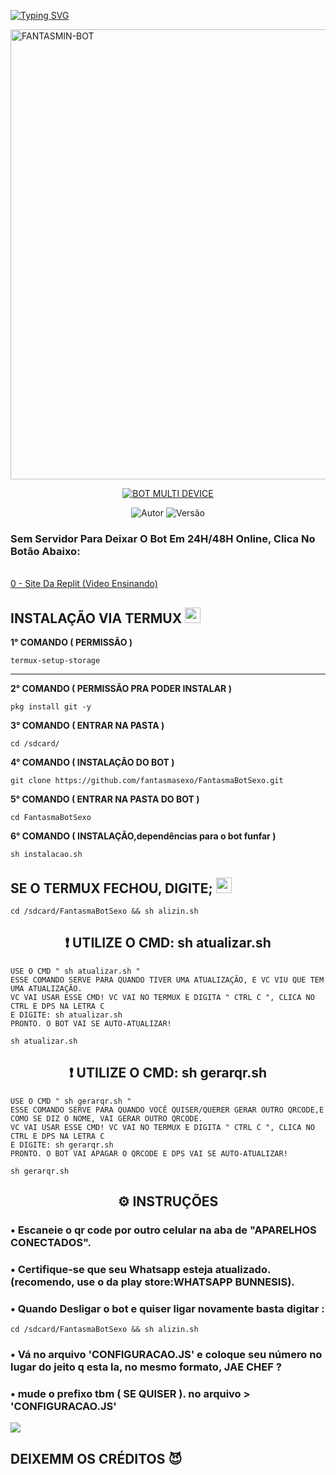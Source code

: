 <a href="https://git.io/typing-svg"><img src="https://readme-typing-svg.herokuapp.com?font=Fira+Code&pause=1000&color=F100FF&background=88F6FF00&width=435&lines=%F0%9D%90%85%F0%9D%90%80%F0%9D%90%8D%F0%9D%90%93%F0%9D%90%80%F0%9D%90%92%F0%9D%90%8C%F0%9D%90%88%F0%9D%90%8D-%F0%9D%90%81%F0%9D%90%8E%F0%9D%90%93;%F0%9D%95%B1%F0%9D%96%86%F0%9D%96%93%F0%9D%96%99%F0%9D%96%86%F0%9D%96%98%F0%9D%96%92%F0%9D%96%8E%F0%9D%96%93-%F0%9D%95%BE%F0%9D%96%8A%F0%9D%96%9D%F0%9D%96%94%F0%9D%96%94%F0%9D%96%94" alt="Typing SVG" /></a>
<p>
<img src= "https://telegra.ph/file/0b9158b3845b49141e2b4.jpg" alt="FANTASMIN-BOT" width="720">
</p>

<p align="center">
<a href="#"><img title="BOT MULTI DEVICE" src="https://img.shields.io/badge/BOT MULTI DEVICE-blue?&style=for-the-badge"></a>
</p>

<p align="center">
<img title="Autor" src="https://img.shields.io/badge/Autor-ALIZIN.DEV-orange.svg?style=for-the-badge&logo=github"></a>
<img title="Versão" src="https://img.shields.io/badge/Versão-3.0.0-orange.svg?style=for-the-badge&logo=github"></a>
</p>

### <h3>Sem Servidor Para Deixar O Bot Em 24H/48H Online, Clica No Botão Abaixo:
   <br>
<a href="https://youtu.be/Mj2zK6IvT8M">0 - Site Da Replit (Video Ensinando)</a>
  </br>
</h3>
</div>

## INSTALAÇÃO VIA TERMUX  <img src="https://user-images.githubusercontent.com/108157095/182052725-6568419a-6a9f-490a-85ea-90b94af694fe.png" height="25px">
**1° COMANDO ( PERMISSÃO )**
```
termux-setup-storage
```
---------------------------
**2° COMANDO ( PERMISSÃO PRA PODER INSTALAR )**
```
pkg install git -y
```
**3° COMANDO ( ENTRAR NA PASTA )**
```
cd /sdcard/
```
**4° COMANDO ( INSTALAÇÃO DO BOT )**
```
git clone https://github.com/fantasmasexo/FantasmaBotSexo.git
```
**5° COMANDO ( ENTRAR NA PASTA DO BOT )**
```
cd FantasmaBotSexo
```
**6° COMANDO ( INSTALAÇÃO,dependências para o bot funfar )**
```
sh instalacao.sh
```

## SE O TERMUX FECHOU, DIGITE; <img src="https://user-images.githubusercontent.com/108157095/182053901-78e4a217-51ba-42a3-8ec5-38ed978ad752.png" height="25px">
```
cd /sdcard/FantasmaBotSexo && sh alizin.sh
```
 ### <h2 align="center">❗ UTILIZE O CMD: sh atualizar.sh</h2>

```
USE O CMD " sh atualizar.sh "
ESSE COMANDO SERVE PARA QUANDO TIVER UMA ATUALIZAÇÃO, E VC VIU QUE TEM UMA ATUALIZAÇÃO.
VC VAI USAR ESSE CMD! VC VAI NO TERMUX E DIGITA " CTRL C ", CLICA NO CTRL E DPS NA LETRA C
E DIGITE: sh atualizar.sh 
PRONTO. O BOT VAI SE AUTO-ATUALIZAR!
```


```
sh atualizar.sh
```
 ### <h2 align="center">❗ UTILIZE O CMD: sh gerarqr.sh</h2>
```
USE O CMD " sh gerarqr.sh "
ESSE COMANDO SERVE PARA QUANDO VOCÊ QUISER/QUERER GERAR OUTRO QRCODE,E COMO SE DIZ O NOME, VAI GERAR OUTRO QRCODE.
VC VAI USAR ESSE CMD! VC VAI NO TERMUX E DIGITA " CTRL C ", CLICA NO CTRL E DPS NA LETRA C
E DIGITE: sh gerarqr.sh 
PRONTO. O BOT VAI APAGAR O QRCODE E DPS VAI SE AUTO-ATUALIZAR!
```

```
sh gerarqr.sh
```
### <h2 align="center">⚙️ INSTRUÇÕES</h2>

   
### • Escaneie o qr code por outro celular na aba de "APARELHOS CONECTADOS".
  
### • Certifique-se que seu Whatsapp esteja atualizado. (recomendo, use o da play store:WHATSAPP BUNNESIS).

### • Quando Desligar o bot e quiser ligar novamente basta digitar : 
```
cd /sdcard/FantasmaBotSexo && sh alizin.sh
```
### • Vá no arquivo 'CONFIGURACAO.JS' e coloque seu número no lugar do jeito q esta la, no mesmo formato, JAE CHEF ?
 
### • mude o prefixo tbm ( SE QUISER ). no arquivo > 'CONFIGURACAO.JS'
 



 <img src="https://readme-typing-svg.herokuapp.com/?font=mono&size=30&duration=4000&color=00FFFF&center=falso&vCenter=falso&lines=𝕱𝖆𝖓𝖙𝖆𝖘𝖒𝖎𝖓-𝕾𝖊𝖝𝖔-𝖉𝖔𝖒𝖎𝖓𝖆𝖆✰✰✰✰✰">      


## DEIXEMM OS CRÉDITOS 😈
